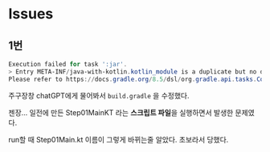# Issues

## 1번

```powershell
Execution failed for task ':jar'.
> Entry META-INF/java-with-kotlin.kotlin_module is a duplicate but no duplicate handling strategy has been set. 
Please refer to https://docs.gradle.org/8.5/dsl/org.gradle.api.tasks.Copy.html#org.gradle.api.tasks.Copy:duplicatesStrategy for details.
```

주구장창 chatGPT에게 물어봐서 `build.gradle` 을 수정했다.

젠장… 일전에 만든 Step01MainKT 라는 **스크립트 파일**을 실행하면서 발생한 문제였다.

run할 때 Step01Main.kt 이름이 그렇게 바뀌는줄 알았다. 초보라서 당했다.